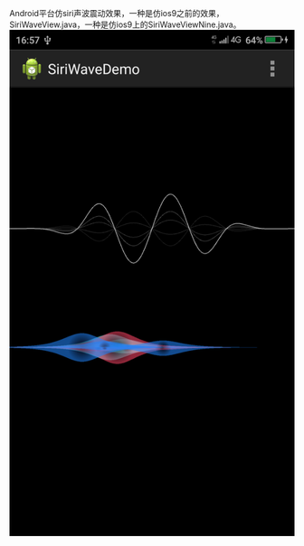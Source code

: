 Android平台仿siri声波震动效果，一种是仿ios9之前的效果，SiriWaveView.java，一种是仿ios9上的SiriWaveViewNine.java。
![](https://github.com/beviszb/android/blob/master/SiriWaveDemo/Screenshot_2016-06-14-16-57-28.png)

